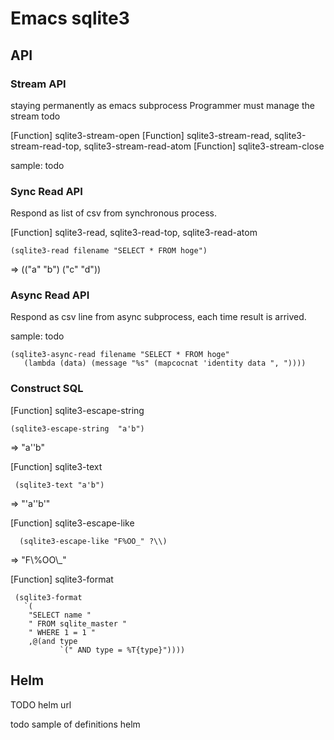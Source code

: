 Emacs sqlite3
=============

## API

### Stream API

staying permanently as emacs subprocess
Programmer must manage the stream todo

[Function] sqlite3-stream-open
[Function] sqlite3-stream-read, sqlite3-stream-read-top, sqlite3-stream-read-atom
[Function] sqlite3-stream-close

sample: todo

### Sync Read API

Respond as list of csv from synchronous process.

[Function] sqlite3-read, sqlite3-read-top, sqlite3-read-atom

    (sqlite3-read filename "SELECT * FROM hoge")

=>  (("a" "b") ("c" "d"))

### Async Read API

Respond as csv line from async subprocess, each time result is arrived.

sample: todo



    (sqlite3-async-read filename "SELECT * FROM hoge"
	   (lambda (data) (message "%s" (mapcocnat 'identity data ", "))))
	   
### Construct SQL

[Function] sqlite3-escape-string

    (sqlite3-escape-string  "a'b")

  => "a''b" 

[Function] sqlite3-text

     (sqlite3-text "a'b")
   
   => "'a''b'"

[Function] sqlite3-escape-like

      (sqlite3-escape-like "F%OO_" ?\\)
	  
  => "F\\%OO\\_"

[Function] sqlite3-format

     (sqlite3-format
       `(
        "SELECT name "
        " FROM sqlite_master "
        " WHERE 1 = 1 "
        ,@(and type
               `(" AND type = %T{type}"))))


## Helm

TODO helm url

todo sample of definitions helm
